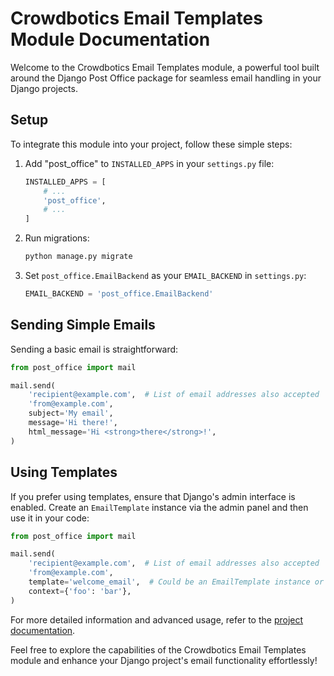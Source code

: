 # Crowdbotics Email Templates Module Documentation

Welcome to the Crowdbotics Email Templates module, a powerful tool built around the Django Post Office package for seamless email handling in your Django projects.

## Setup

To integrate this module into your project, follow these simple steps:

1. Add "post_office" to `INSTALLED_APPS` in your `settings.py` file:

    ```python
    INSTALLED_APPS = [
        # ...
        'post_office',
        # ...
    ]
    ```

2. Run migrations:

    ```bash
    python manage.py migrate
    ```

3. Set `post_office.EmailBackend` as your `EMAIL_BACKEND` in `settings.py`:

    ```python
    EMAIL_BACKEND = 'post_office.EmailBackend'
    ```

## Sending Simple Emails

Sending a basic email is straightforward:

```python
from post_office import mail

mail.send(
    'recipient@example.com',  # List of email addresses also accepted
    'from@example.com',
    subject='My email',
    message='Hi there!',
    html_message='Hi <strong>there</strong>!',
)
```

## Using Templates

If you prefer using templates, ensure that Django's admin interface is enabled. Create an `EmailTemplate` instance via the admin panel and then use it in your code:

```python
from post_office import mail

mail.send(
    'recipient@example.com',  # List of email addresses also accepted
    'from@example.com',
    template='welcome_email',  # Could be an EmailTemplate instance or name
    context={'foo': 'bar'},
)
```

For more detailed information and advanced usage, refer to the [project documentation](https://pypi.org/project/django-post-office/).

Feel free to explore the capabilities of the Crowdbotics Email Templates module and enhance your Django project's email functionality effortlessly!